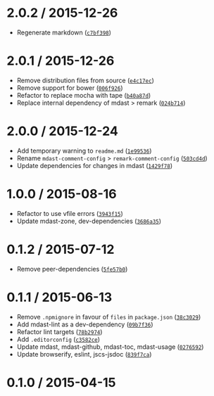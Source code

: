 <!--remark setext-->

<!--lint disable no-multiple-toplevel-headings-->

2.0.2 / 2015-12-26
==================

*   Regenerate markdown ([`c7bf398`](https://github.com/wooorm/remark-comment-config/commit/c7bf398))

2.0.1 / 2015-12-26
==================

*   Remove distribution files from source ([`e4c17ec`](https://github.com/wooorm/remark-comment-config/commit/e4c17ec))
*   Remove support for bower ([`006f926`](https://github.com/wooorm/remark-comment-config/commit/006f926))
*   Refactor to replace mocha with tape ([`b40a87d`](https://github.com/wooorm/remark-comment-config/commit/b40a87d))
*   Replace internal dependency of mdast > remark ([`024b714`](https://github.com/wooorm/remark-comment-config/commit/024b714))

2.0.0 / 2015-12-24
==================

*   Add temporary warning to `readme.md` ([`1e99536`](https://github.com/wooorm/remark-comment-config/commit/1e99536))
*   Rename `mdast-comment-config` > `remark-comment-config` ([`503cd4d`](https://github.com/wooorm/remark-comment-config/commit/503cd4d))
*   Update dependencies for changes in mdast ([`1429f78`](https://github.com/wooorm/remark-comment-config/commit/1429f78))

1.0.0 / 2015-08-16
==================

*   Refactor to use vfile errors ([`3943f15`](https://github.com/wooorm/remark-comment-config/commit/3943f15))
*   Update mdast-zone, dev-dependencies ([`3686a35`](https://github.com/wooorm/remark-comment-config/commit/3686a35))

0.1.2 / 2015-07-12
==================

*   Remove peer-dependencies ([`5fe57b0`](https://github.com/wooorm/remark-comment-config/commit/5fe57b0))

0.1.1 / 2015-06-13
==================

*   Remove `.npmignore` in favour of `files` in `package.json` ([`38c3029`](https://github.com/wooorm/remark-comment-config/commit/38c3029))
*   Add mdast-lint as a dev-dependency ([`09b7f36`](https://github.com/wooorm/remark-comment-config/commit/09b7f36))
*   Refactor lint targets ([`78b2974`](https://github.com/wooorm/remark-comment-config/commit/78b2974))
*   Add `.editorconfig` ([`c3582ce`](https://github.com/wooorm/remark-comment-config/commit/c3582ce))
*   Update mdast, mdast-github, mdast-toc, mdast-usage ([`0276592`](https://github.com/wooorm/remark-comment-config/commit/0276592))
*   Update browserify, eslint, jscs-jsdoc ([`839f7ca`](https://github.com/wooorm/remark-comment-config/commit/839f7ca))

0.1.0 / 2015-04-15
==================
